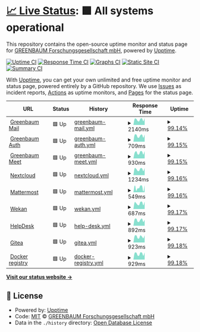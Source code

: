 # [📈 Live Status](https://status.greenbaum.cloud): <!--live status--> **🟩 All systems operational**

This repository contains the open-source uptime monitor and status page for [GREENBAUM Forschungsgesellschaft mbH](https://greenbaum.institute), powered by [Upptime](https://github.com/upptime/upptime).

[![Uptime CI](https://github.com/greenbaum/upptime/workflows/Uptime%20CI/badge.svg)](https://github.com/greenbaum/upptime/actions?query=workflow%3A%22Uptime+CI%22)
[![Response Time CI](https://github.com/greenbaum/upptime/workflows/Response%20Time%20CI/badge.svg)](https://github.com/greenbaum/upptime/actions?query=workflow%3A%22Response+Time+CI%22)
[![Graphs CI](https://github.com/greenbaum/upptime/workflows/Graphs%20CI/badge.svg)](https://github.com/greenbaum/upptime/actions?query=workflow%3A%22Graphs+CI%22)
[![Static Site CI](https://github.com/greenbaum/upptime/workflows/Static%20Site%20CI/badge.svg)](https://github.com/greenbaum/upptime/actions?query=workflow%3A%22Static+Site+CI%22)
[![Summary CI](https://github.com/greenbaum/upptime/workflows/Summary%20CI/badge.svg)](https://github.com/greenbaum/upptime/actions?query=workflow%3A%22Summary+CI%22)

With [Upptime](https://upptime.js.org), you can get your own unlimited and free uptime monitor and status page, powered entirely by a GitHub repository. We use [Issues](https://github.com/greenbaum/upptime/issues) as incident reports, [Actions](https://github.com/greenbaum/upptime/actions) as uptime monitors, and [Pages](https://status.greenbaum.cloud) for the status page.

<!--start: status pages-->
<!-- This summary is generated by Upptime (https://github.com/upptime/upptime) -->
<!-- Do not edit this manually, your changes will be overwritten -->
<!-- prettier-ignore -->
| URL | Status | History | Response Time | Uptime |
| --- | ------ | ------- | ------------- | ------ |
| <img alt="" src="https://favicons.githubusercontent.com/mail.greenbaum.cloud" height="13"> [Greenbaum Mail](https://mail.greenbaum.cloud) | 🟩 Up | [greenbaum-mail.yml](https://github.com/greenbaum/upptime/commits/HEAD/history/greenbaum-mail.yml) | <details><summary><img alt="Response time graph" src="./graphs/greenbaum-mail/response-time-week.png" height="20"> 2140ms</summary><br><a href="https://status.greenbaum.cloud/history/greenbaum-mail"><img alt="Response time 2037" src="https://img.shields.io/endpoint?url=https%3A%2F%2Fraw.githubusercontent.com%2Fgreenbaum%2Fupptime%2FHEAD%2Fapi%2Fgreenbaum-mail%2Fresponse-time.json"></a><br><a href="https://status.greenbaum.cloud/history/greenbaum-mail"><img alt="24-hour response time 2651" src="https://img.shields.io/endpoint?url=https%3A%2F%2Fraw.githubusercontent.com%2Fgreenbaum%2Fupptime%2FHEAD%2Fapi%2Fgreenbaum-mail%2Fresponse-time-day.json"></a><br><a href="https://status.greenbaum.cloud/history/greenbaum-mail"><img alt="7-day response time 2140" src="https://img.shields.io/endpoint?url=https%3A%2F%2Fraw.githubusercontent.com%2Fgreenbaum%2Fupptime%2FHEAD%2Fapi%2Fgreenbaum-mail%2Fresponse-time-week.json"></a><br><a href="https://status.greenbaum.cloud/history/greenbaum-mail"><img alt="30-day response time 2128" src="https://img.shields.io/endpoint?url=https%3A%2F%2Fraw.githubusercontent.com%2Fgreenbaum%2Fupptime%2FHEAD%2Fapi%2Fgreenbaum-mail%2Fresponse-time-month.json"></a><br><a href="https://status.greenbaum.cloud/history/greenbaum-mail"><img alt="1-year response time 2037" src="https://img.shields.io/endpoint?url=https%3A%2F%2Fraw.githubusercontent.com%2Fgreenbaum%2Fupptime%2FHEAD%2Fapi%2Fgreenbaum-mail%2Fresponse-time-year.json"></a></details> | <details><summary><a href="https://status.greenbaum.cloud/history/greenbaum-mail">99.14%</a></summary><a href="https://status.greenbaum.cloud/history/greenbaum-mail"><img alt="All-time uptime 99.94%" src="https://img.shields.io/endpoint?url=https%3A%2F%2Fraw.githubusercontent.com%2Fgreenbaum%2Fupptime%2FHEAD%2Fapi%2Fgreenbaum-mail%2Fuptime.json"></a><br><a href="https://status.greenbaum.cloud/history/greenbaum-mail"><img alt="24-hour uptime 100.00%" src="https://img.shields.io/endpoint?url=https%3A%2F%2Fraw.githubusercontent.com%2Fgreenbaum%2Fupptime%2FHEAD%2Fapi%2Fgreenbaum-mail%2Fuptime-day.json"></a><br><a href="https://status.greenbaum.cloud/history/greenbaum-mail"><img alt="7-day uptime 99.14%" src="https://img.shields.io/endpoint?url=https%3A%2F%2Fraw.githubusercontent.com%2Fgreenbaum%2Fupptime%2FHEAD%2Fapi%2Fgreenbaum-mail%2Fuptime-week.json"></a><br><a href="https://status.greenbaum.cloud/history/greenbaum-mail"><img alt="30-day uptime 99.79%" src="https://img.shields.io/endpoint?url=https%3A%2F%2Fraw.githubusercontent.com%2Fgreenbaum%2Fupptime%2FHEAD%2Fapi%2Fgreenbaum-mail%2Fuptime-month.json"></a><br><a href="https://status.greenbaum.cloud/history/greenbaum-mail"><img alt="1-year uptime 99.94%" src="https://img.shields.io/endpoint?url=https%3A%2F%2Fraw.githubusercontent.com%2Fgreenbaum%2Fupptime%2FHEAD%2Fapi%2Fgreenbaum-mail%2Fuptime-year.json"></a></details>
| <img alt="" src="https://favicons.githubusercontent.com/auth.greenbaum.cloud" height="13"> [Greenbaum Auth](https://auth.greenbaum.cloud) | 🟩 Up | [greenbaum-auth.yml](https://github.com/greenbaum/upptime/commits/HEAD/history/greenbaum-auth.yml) | <details><summary><img alt="Response time graph" src="./graphs/greenbaum-auth/response-time-week.png" height="20"> 709ms</summary><br><a href="https://status.greenbaum.cloud/history/greenbaum-auth"><img alt="Response time 659" src="https://img.shields.io/endpoint?url=https%3A%2F%2Fraw.githubusercontent.com%2Fgreenbaum%2Fupptime%2FHEAD%2Fapi%2Fgreenbaum-auth%2Fresponse-time.json"></a><br><a href="https://status.greenbaum.cloud/history/greenbaum-auth"><img alt="24-hour response time 841" src="https://img.shields.io/endpoint?url=https%3A%2F%2Fraw.githubusercontent.com%2Fgreenbaum%2Fupptime%2FHEAD%2Fapi%2Fgreenbaum-auth%2Fresponse-time-day.json"></a><br><a href="https://status.greenbaum.cloud/history/greenbaum-auth"><img alt="7-day response time 709" src="https://img.shields.io/endpoint?url=https%3A%2F%2Fraw.githubusercontent.com%2Fgreenbaum%2Fupptime%2FHEAD%2Fapi%2Fgreenbaum-auth%2Fresponse-time-week.json"></a><br><a href="https://status.greenbaum.cloud/history/greenbaum-auth"><img alt="30-day response time 690" src="https://img.shields.io/endpoint?url=https%3A%2F%2Fraw.githubusercontent.com%2Fgreenbaum%2Fupptime%2FHEAD%2Fapi%2Fgreenbaum-auth%2Fresponse-time-month.json"></a><br><a href="https://status.greenbaum.cloud/history/greenbaum-auth"><img alt="1-year response time 659" src="https://img.shields.io/endpoint?url=https%3A%2F%2Fraw.githubusercontent.com%2Fgreenbaum%2Fupptime%2FHEAD%2Fapi%2Fgreenbaum-auth%2Fresponse-time-year.json"></a></details> | <details><summary><a href="https://status.greenbaum.cloud/history/greenbaum-auth">99.15%</a></summary><a href="https://status.greenbaum.cloud/history/greenbaum-auth"><img alt="All-time uptime 99.87%" src="https://img.shields.io/endpoint?url=https%3A%2F%2Fraw.githubusercontent.com%2Fgreenbaum%2Fupptime%2FHEAD%2Fapi%2Fgreenbaum-auth%2Fuptime.json"></a><br><a href="https://status.greenbaum.cloud/history/greenbaum-auth"><img alt="24-hour uptime 100.00%" src="https://img.shields.io/endpoint?url=https%3A%2F%2Fraw.githubusercontent.com%2Fgreenbaum%2Fupptime%2FHEAD%2Fapi%2Fgreenbaum-auth%2Fuptime-day.json"></a><br><a href="https://status.greenbaum.cloud/history/greenbaum-auth"><img alt="7-day uptime 99.15%" src="https://img.shields.io/endpoint?url=https%3A%2F%2Fraw.githubusercontent.com%2Fgreenbaum%2Fupptime%2FHEAD%2Fapi%2Fgreenbaum-auth%2Fuptime-week.json"></a><br><a href="https://status.greenbaum.cloud/history/greenbaum-auth"><img alt="30-day uptime 99.80%" src="https://img.shields.io/endpoint?url=https%3A%2F%2Fraw.githubusercontent.com%2Fgreenbaum%2Fupptime%2FHEAD%2Fapi%2Fgreenbaum-auth%2Fuptime-month.json"></a><br><a href="https://status.greenbaum.cloud/history/greenbaum-auth"><img alt="1-year uptime 99.87%" src="https://img.shields.io/endpoint?url=https%3A%2F%2Fraw.githubusercontent.com%2Fgreenbaum%2Fupptime%2FHEAD%2Fapi%2Fgreenbaum-auth%2Fuptime-year.json"></a></details>
| <img alt="" src="https://favicons.githubusercontent.com/meet.greenbaum.cloud" height="13"> [Greenbaum Meet](https://meet.greenbaum.cloud) | 🟩 Up | [greenbaum-meet.yml](https://github.com/greenbaum/upptime/commits/HEAD/history/greenbaum-meet.yml) | <details><summary><img alt="Response time graph" src="./graphs/greenbaum-meet/response-time-week.png" height="20"> 930ms</summary><br><a href="https://status.greenbaum.cloud/history/greenbaum-meet"><img alt="Response time 885" src="https://img.shields.io/endpoint?url=https%3A%2F%2Fraw.githubusercontent.com%2Fgreenbaum%2Fupptime%2FHEAD%2Fapi%2Fgreenbaum-meet%2Fresponse-time.json"></a><br><a href="https://status.greenbaum.cloud/history/greenbaum-meet"><img alt="24-hour response time 1139" src="https://img.shields.io/endpoint?url=https%3A%2F%2Fraw.githubusercontent.com%2Fgreenbaum%2Fupptime%2FHEAD%2Fapi%2Fgreenbaum-meet%2Fresponse-time-day.json"></a><br><a href="https://status.greenbaum.cloud/history/greenbaum-meet"><img alt="7-day response time 930" src="https://img.shields.io/endpoint?url=https%3A%2F%2Fraw.githubusercontent.com%2Fgreenbaum%2Fupptime%2FHEAD%2Fapi%2Fgreenbaum-meet%2Fresponse-time-week.json"></a><br><a href="https://status.greenbaum.cloud/history/greenbaum-meet"><img alt="30-day response time 914" src="https://img.shields.io/endpoint?url=https%3A%2F%2Fraw.githubusercontent.com%2Fgreenbaum%2Fupptime%2FHEAD%2Fapi%2Fgreenbaum-meet%2Fresponse-time-month.json"></a><br><a href="https://status.greenbaum.cloud/history/greenbaum-meet"><img alt="1-year response time 885" src="https://img.shields.io/endpoint?url=https%3A%2F%2Fraw.githubusercontent.com%2Fgreenbaum%2Fupptime%2FHEAD%2Fapi%2Fgreenbaum-meet%2Fresponse-time-year.json"></a></details> | <details><summary><a href="https://status.greenbaum.cloud/history/greenbaum-meet">99.15%</a></summary><a href="https://status.greenbaum.cloud/history/greenbaum-meet"><img alt="All-time uptime 99.96%" src="https://img.shields.io/endpoint?url=https%3A%2F%2Fraw.githubusercontent.com%2Fgreenbaum%2Fupptime%2FHEAD%2Fapi%2Fgreenbaum-meet%2Fuptime.json"></a><br><a href="https://status.greenbaum.cloud/history/greenbaum-meet"><img alt="24-hour uptime 100.00%" src="https://img.shields.io/endpoint?url=https%3A%2F%2Fraw.githubusercontent.com%2Fgreenbaum%2Fupptime%2FHEAD%2Fapi%2Fgreenbaum-meet%2Fuptime-day.json"></a><br><a href="https://status.greenbaum.cloud/history/greenbaum-meet"><img alt="7-day uptime 99.15%" src="https://img.shields.io/endpoint?url=https%3A%2F%2Fraw.githubusercontent.com%2Fgreenbaum%2Fupptime%2FHEAD%2Fapi%2Fgreenbaum-meet%2Fuptime-week.json"></a><br><a href="https://status.greenbaum.cloud/history/greenbaum-meet"><img alt="30-day uptime 99.80%" src="https://img.shields.io/endpoint?url=https%3A%2F%2Fraw.githubusercontent.com%2Fgreenbaum%2Fupptime%2FHEAD%2Fapi%2Fgreenbaum-meet%2Fuptime-month.json"></a><br><a href="https://status.greenbaum.cloud/history/greenbaum-meet"><img alt="1-year uptime 99.96%" src="https://img.shields.io/endpoint?url=https%3A%2F%2Fraw.githubusercontent.com%2Fgreenbaum%2Fupptime%2FHEAD%2Fapi%2Fgreenbaum-meet%2Fuptime-year.json"></a></details>
| <img alt="" src="https://favicons.githubusercontent.com/next.greenbaum.cloud" height="13"> [Nextcloud](https://next.greenbaum.cloud) | 🟩 Up | [nextcloud.yml](https://github.com/greenbaum/upptime/commits/HEAD/history/nextcloud.yml) | <details><summary><img alt="Response time graph" src="./graphs/nextcloud/response-time-week.png" height="20"> 1234ms</summary><br><a href="https://status.greenbaum.cloud/history/nextcloud"><img alt="Response time 1207" src="https://img.shields.io/endpoint?url=https%3A%2F%2Fraw.githubusercontent.com%2Fgreenbaum%2Fupptime%2FHEAD%2Fapi%2Fnextcloud%2Fresponse-time.json"></a><br><a href="https://status.greenbaum.cloud/history/nextcloud"><img alt="24-hour response time 1482" src="https://img.shields.io/endpoint?url=https%3A%2F%2Fraw.githubusercontent.com%2Fgreenbaum%2Fupptime%2FHEAD%2Fapi%2Fnextcloud%2Fresponse-time-day.json"></a><br><a href="https://status.greenbaum.cloud/history/nextcloud"><img alt="7-day response time 1234" src="https://img.shields.io/endpoint?url=https%3A%2F%2Fraw.githubusercontent.com%2Fgreenbaum%2Fupptime%2FHEAD%2Fapi%2Fnextcloud%2Fresponse-time-week.json"></a><br><a href="https://status.greenbaum.cloud/history/nextcloud"><img alt="30-day response time 1226" src="https://img.shields.io/endpoint?url=https%3A%2F%2Fraw.githubusercontent.com%2Fgreenbaum%2Fupptime%2FHEAD%2Fapi%2Fnextcloud%2Fresponse-time-month.json"></a><br><a href="https://status.greenbaum.cloud/history/nextcloud"><img alt="1-year response time 1207" src="https://img.shields.io/endpoint?url=https%3A%2F%2Fraw.githubusercontent.com%2Fgreenbaum%2Fupptime%2FHEAD%2Fapi%2Fnextcloud%2Fresponse-time-year.json"></a></details> | <details><summary><a href="https://status.greenbaum.cloud/history/nextcloud">99.16%</a></summary><a href="https://status.greenbaum.cloud/history/nextcloud"><img alt="All-time uptime 99.95%" src="https://img.shields.io/endpoint?url=https%3A%2F%2Fraw.githubusercontent.com%2Fgreenbaum%2Fupptime%2FHEAD%2Fapi%2Fnextcloud%2Fuptime.json"></a><br><a href="https://status.greenbaum.cloud/history/nextcloud"><img alt="24-hour uptime 100.00%" src="https://img.shields.io/endpoint?url=https%3A%2F%2Fraw.githubusercontent.com%2Fgreenbaum%2Fupptime%2FHEAD%2Fapi%2Fnextcloud%2Fuptime-day.json"></a><br><a href="https://status.greenbaum.cloud/history/nextcloud"><img alt="7-day uptime 99.16%" src="https://img.shields.io/endpoint?url=https%3A%2F%2Fraw.githubusercontent.com%2Fgreenbaum%2Fupptime%2FHEAD%2Fapi%2Fnextcloud%2Fuptime-week.json"></a><br><a href="https://status.greenbaum.cloud/history/nextcloud"><img alt="30-day uptime 99.81%" src="https://img.shields.io/endpoint?url=https%3A%2F%2Fraw.githubusercontent.com%2Fgreenbaum%2Fupptime%2FHEAD%2Fapi%2Fnextcloud%2Fuptime-month.json"></a><br><a href="https://status.greenbaum.cloud/history/nextcloud"><img alt="1-year uptime 99.95%" src="https://img.shields.io/endpoint?url=https%3A%2F%2Fraw.githubusercontent.com%2Fgreenbaum%2Fupptime%2FHEAD%2Fapi%2Fnextcloud%2Fuptime-year.json"></a></details>
| <img alt="" src="https://favicons.githubusercontent.com/chat.greenbaum.cloud" height="13"> [Mattermost](https://chat.greenbaum.cloud) | 🟩 Up | [mattermost.yml](https://github.com/greenbaum/upptime/commits/HEAD/history/mattermost.yml) | <details><summary><img alt="Response time graph" src="./graphs/mattermost/response-time-week.png" height="20"> 549ms</summary><br><a href="https://status.greenbaum.cloud/history/mattermost"><img alt="Response time 590" src="https://img.shields.io/endpoint?url=https%3A%2F%2Fraw.githubusercontent.com%2Fgreenbaum%2Fupptime%2FHEAD%2Fapi%2Fmattermost%2Fresponse-time.json"></a><br><a href="https://status.greenbaum.cloud/history/mattermost"><img alt="24-hour response time 809" src="https://img.shields.io/endpoint?url=https%3A%2F%2Fraw.githubusercontent.com%2Fgreenbaum%2Fupptime%2FHEAD%2Fapi%2Fmattermost%2Fresponse-time-day.json"></a><br><a href="https://status.greenbaum.cloud/history/mattermost"><img alt="7-day response time 549" src="https://img.shields.io/endpoint?url=https%3A%2F%2Fraw.githubusercontent.com%2Fgreenbaum%2Fupptime%2FHEAD%2Fapi%2Fmattermost%2Fresponse-time-week.json"></a><br><a href="https://status.greenbaum.cloud/history/mattermost"><img alt="30-day response time 531" src="https://img.shields.io/endpoint?url=https%3A%2F%2Fraw.githubusercontent.com%2Fgreenbaum%2Fupptime%2FHEAD%2Fapi%2Fmattermost%2Fresponse-time-month.json"></a><br><a href="https://status.greenbaum.cloud/history/mattermost"><img alt="1-year response time 590" src="https://img.shields.io/endpoint?url=https%3A%2F%2Fraw.githubusercontent.com%2Fgreenbaum%2Fupptime%2FHEAD%2Fapi%2Fmattermost%2Fresponse-time-year.json"></a></details> | <details><summary><a href="https://status.greenbaum.cloud/history/mattermost">99.16%</a></summary><a href="https://status.greenbaum.cloud/history/mattermost"><img alt="All-time uptime 99.81%" src="https://img.shields.io/endpoint?url=https%3A%2F%2Fraw.githubusercontent.com%2Fgreenbaum%2Fupptime%2FHEAD%2Fapi%2Fmattermost%2Fuptime.json"></a><br><a href="https://status.greenbaum.cloud/history/mattermost"><img alt="24-hour uptime 100.00%" src="https://img.shields.io/endpoint?url=https%3A%2F%2Fraw.githubusercontent.com%2Fgreenbaum%2Fupptime%2FHEAD%2Fapi%2Fmattermost%2Fuptime-day.json"></a><br><a href="https://status.greenbaum.cloud/history/mattermost"><img alt="7-day uptime 99.16%" src="https://img.shields.io/endpoint?url=https%3A%2F%2Fraw.githubusercontent.com%2Fgreenbaum%2Fupptime%2FHEAD%2Fapi%2Fmattermost%2Fuptime-week.json"></a><br><a href="https://status.greenbaum.cloud/history/mattermost"><img alt="30-day uptime 99.71%" src="https://img.shields.io/endpoint?url=https%3A%2F%2Fraw.githubusercontent.com%2Fgreenbaum%2Fupptime%2FHEAD%2Fapi%2Fmattermost%2Fuptime-month.json"></a><br><a href="https://status.greenbaum.cloud/history/mattermost"><img alt="1-year uptime 99.81%" src="https://img.shields.io/endpoint?url=https%3A%2F%2Fraw.githubusercontent.com%2Fgreenbaum%2Fupptime%2FHEAD%2Fapi%2Fmattermost%2Fuptime-year.json"></a></details>
| <img alt="" src="https://favicons.githubusercontent.com/wekan.greenbaum.institute" height="13"> [Wekan](https://wekan.greenbaum.institute) | 🟩 Up | [wekan.yml](https://github.com/greenbaum/upptime/commits/HEAD/history/wekan.yml) | <details><summary><img alt="Response time graph" src="./graphs/wekan/response-time-week.png" height="20"> 687ms</summary><br><a href="https://status.greenbaum.cloud/history/wekan"><img alt="Response time 1296" src="https://img.shields.io/endpoint?url=https%3A%2F%2Fraw.githubusercontent.com%2Fgreenbaum%2Fupptime%2FHEAD%2Fapi%2Fwekan%2Fresponse-time.json"></a><br><a href="https://status.greenbaum.cloud/history/wekan"><img alt="24-hour response time 865" src="https://img.shields.io/endpoint?url=https%3A%2F%2Fraw.githubusercontent.com%2Fgreenbaum%2Fupptime%2FHEAD%2Fapi%2Fwekan%2Fresponse-time-day.json"></a><br><a href="https://status.greenbaum.cloud/history/wekan"><img alt="7-day response time 687" src="https://img.shields.io/endpoint?url=https%3A%2F%2Fraw.githubusercontent.com%2Fgreenbaum%2Fupptime%2FHEAD%2Fapi%2Fwekan%2Fresponse-time-week.json"></a><br><a href="https://status.greenbaum.cloud/history/wekan"><img alt="30-day response time 699" src="https://img.shields.io/endpoint?url=https%3A%2F%2Fraw.githubusercontent.com%2Fgreenbaum%2Fupptime%2FHEAD%2Fapi%2Fwekan%2Fresponse-time-month.json"></a><br><a href="https://status.greenbaum.cloud/history/wekan"><img alt="1-year response time 1296" src="https://img.shields.io/endpoint?url=https%3A%2F%2Fraw.githubusercontent.com%2Fgreenbaum%2Fupptime%2FHEAD%2Fapi%2Fwekan%2Fresponse-time-year.json"></a></details> | <details><summary><a href="https://status.greenbaum.cloud/history/wekan">99.17%</a></summary><a href="https://status.greenbaum.cloud/history/wekan"><img alt="All-time uptime 99.72%" src="https://img.shields.io/endpoint?url=https%3A%2F%2Fraw.githubusercontent.com%2Fgreenbaum%2Fupptime%2FHEAD%2Fapi%2Fwekan%2Fuptime.json"></a><br><a href="https://status.greenbaum.cloud/history/wekan"><img alt="24-hour uptime 100.00%" src="https://img.shields.io/endpoint?url=https%3A%2F%2Fraw.githubusercontent.com%2Fgreenbaum%2Fupptime%2FHEAD%2Fapi%2Fwekan%2Fuptime-day.json"></a><br><a href="https://status.greenbaum.cloud/history/wekan"><img alt="7-day uptime 99.17%" src="https://img.shields.io/endpoint?url=https%3A%2F%2Fraw.githubusercontent.com%2Fgreenbaum%2Fupptime%2FHEAD%2Fapi%2Fwekan%2Fuptime-week.json"></a><br><a href="https://status.greenbaum.cloud/history/wekan"><img alt="30-day uptime 99.81%" src="https://img.shields.io/endpoint?url=https%3A%2F%2Fraw.githubusercontent.com%2Fgreenbaum%2Fupptime%2FHEAD%2Fapi%2Fwekan%2Fuptime-month.json"></a><br><a href="https://status.greenbaum.cloud/history/wekan"><img alt="1-year uptime 99.72%" src="https://img.shields.io/endpoint?url=https%3A%2F%2Fraw.githubusercontent.com%2Fgreenbaum%2Fupptime%2FHEAD%2Fapi%2Fwekan%2Fuptime-year.json"></a></details>
| <img alt="" src="https://favicons.githubusercontent.com/help.greenbaum.cloud" height="13"> [HelpDesk](https://help.greenbaum.cloud) | 🟩 Up | [help-desk.yml](https://github.com/greenbaum/upptime/commits/HEAD/history/help-desk.yml) | <details><summary><img alt="Response time graph" src="./graphs/help-desk/response-time-week.png" height="20"> 892ms</summary><br><a href="https://status.greenbaum.cloud/history/help-desk"><img alt="Response time 789" src="https://img.shields.io/endpoint?url=https%3A%2F%2Fraw.githubusercontent.com%2Fgreenbaum%2Fupptime%2FHEAD%2Fapi%2Fhelp-desk%2Fresponse-time.json"></a><br><a href="https://status.greenbaum.cloud/history/help-desk"><img alt="24-hour response time 938" src="https://img.shields.io/endpoint?url=https%3A%2F%2Fraw.githubusercontent.com%2Fgreenbaum%2Fupptime%2FHEAD%2Fapi%2Fhelp-desk%2Fresponse-time-day.json"></a><br><a href="https://status.greenbaum.cloud/history/help-desk"><img alt="7-day response time 892" src="https://img.shields.io/endpoint?url=https%3A%2F%2Fraw.githubusercontent.com%2Fgreenbaum%2Fupptime%2FHEAD%2Fapi%2Fhelp-desk%2Fresponse-time-week.json"></a><br><a href="https://status.greenbaum.cloud/history/help-desk"><img alt="30-day response time 922" src="https://img.shields.io/endpoint?url=https%3A%2F%2Fraw.githubusercontent.com%2Fgreenbaum%2Fupptime%2FHEAD%2Fapi%2Fhelp-desk%2Fresponse-time-month.json"></a><br><a href="https://status.greenbaum.cloud/history/help-desk"><img alt="1-year response time 789" src="https://img.shields.io/endpoint?url=https%3A%2F%2Fraw.githubusercontent.com%2Fgreenbaum%2Fupptime%2FHEAD%2Fapi%2Fhelp-desk%2Fresponse-time-year.json"></a></details> | <details><summary><a href="https://status.greenbaum.cloud/history/help-desk">99.17%</a></summary><a href="https://status.greenbaum.cloud/history/help-desk"><img alt="All-time uptime 99.69%" src="https://img.shields.io/endpoint?url=https%3A%2F%2Fraw.githubusercontent.com%2Fgreenbaum%2Fupptime%2FHEAD%2Fapi%2Fhelp-desk%2Fuptime.json"></a><br><a href="https://status.greenbaum.cloud/history/help-desk"><img alt="24-hour uptime 100.00%" src="https://img.shields.io/endpoint?url=https%3A%2F%2Fraw.githubusercontent.com%2Fgreenbaum%2Fupptime%2FHEAD%2Fapi%2Fhelp-desk%2Fuptime-day.json"></a><br><a href="https://status.greenbaum.cloud/history/help-desk"><img alt="7-day uptime 99.17%" src="https://img.shields.io/endpoint?url=https%3A%2F%2Fraw.githubusercontent.com%2Fgreenbaum%2Fupptime%2FHEAD%2Fapi%2Fhelp-desk%2Fuptime-week.json"></a><br><a href="https://status.greenbaum.cloud/history/help-desk"><img alt="30-day uptime 99.81%" src="https://img.shields.io/endpoint?url=https%3A%2F%2Fraw.githubusercontent.com%2Fgreenbaum%2Fupptime%2FHEAD%2Fapi%2Fhelp-desk%2Fuptime-month.json"></a><br><a href="https://status.greenbaum.cloud/history/help-desk"><img alt="1-year uptime 99.69%" src="https://img.shields.io/endpoint?url=https%3A%2F%2Fraw.githubusercontent.com%2Fgreenbaum%2Fupptime%2FHEAD%2Fapi%2Fhelp-desk%2Fuptime-year.json"></a></details>
| <img alt="" src="https://favicons.githubusercontent.com/git.greenbaum.cloud" height="13"> [Gitea](https://git.greenbaum.cloud) | 🟩 Up | [gitea.yml](https://github.com/greenbaum/upptime/commits/HEAD/history/gitea.yml) | <details><summary><img alt="Response time graph" src="./graphs/gitea/response-time-week.png" height="20"> 923ms</summary><br><a href="https://status.greenbaum.cloud/history/gitea"><img alt="Response time 877" src="https://img.shields.io/endpoint?url=https%3A%2F%2Fraw.githubusercontent.com%2Fgreenbaum%2Fupptime%2FHEAD%2Fapi%2Fgitea%2Fresponse-time.json"></a><br><a href="https://status.greenbaum.cloud/history/gitea"><img alt="24-hour response time 1126" src="https://img.shields.io/endpoint?url=https%3A%2F%2Fraw.githubusercontent.com%2Fgreenbaum%2Fupptime%2FHEAD%2Fapi%2Fgitea%2Fresponse-time-day.json"></a><br><a href="https://status.greenbaum.cloud/history/gitea"><img alt="7-day response time 923" src="https://img.shields.io/endpoint?url=https%3A%2F%2Fraw.githubusercontent.com%2Fgreenbaum%2Fupptime%2FHEAD%2Fapi%2Fgitea%2Fresponse-time-week.json"></a><br><a href="https://status.greenbaum.cloud/history/gitea"><img alt="30-day response time 913" src="https://img.shields.io/endpoint?url=https%3A%2F%2Fraw.githubusercontent.com%2Fgreenbaum%2Fupptime%2FHEAD%2Fapi%2Fgitea%2Fresponse-time-month.json"></a><br><a href="https://status.greenbaum.cloud/history/gitea"><img alt="1-year response time 877" src="https://img.shields.io/endpoint?url=https%3A%2F%2Fraw.githubusercontent.com%2Fgreenbaum%2Fupptime%2FHEAD%2Fapi%2Fgitea%2Fresponse-time-year.json"></a></details> | <details><summary><a href="https://status.greenbaum.cloud/history/gitea">99.18%</a></summary><a href="https://status.greenbaum.cloud/history/gitea"><img alt="All-time uptime 99.96%" src="https://img.shields.io/endpoint?url=https%3A%2F%2Fraw.githubusercontent.com%2Fgreenbaum%2Fupptime%2FHEAD%2Fapi%2Fgitea%2Fuptime.json"></a><br><a href="https://status.greenbaum.cloud/history/gitea"><img alt="24-hour uptime 100.00%" src="https://img.shields.io/endpoint?url=https%3A%2F%2Fraw.githubusercontent.com%2Fgreenbaum%2Fupptime%2FHEAD%2Fapi%2Fgitea%2Fuptime-day.json"></a><br><a href="https://status.greenbaum.cloud/history/gitea"><img alt="7-day uptime 99.18%" src="https://img.shields.io/endpoint?url=https%3A%2F%2Fraw.githubusercontent.com%2Fgreenbaum%2Fupptime%2FHEAD%2Fapi%2Fgitea%2Fuptime-week.json"></a><br><a href="https://status.greenbaum.cloud/history/gitea"><img alt="30-day uptime 99.81%" src="https://img.shields.io/endpoint?url=https%3A%2F%2Fraw.githubusercontent.com%2Fgreenbaum%2Fupptime%2FHEAD%2Fapi%2Fgitea%2Fuptime-month.json"></a><br><a href="https://status.greenbaum.cloud/history/gitea"><img alt="1-year uptime 99.96%" src="https://img.shields.io/endpoint?url=https%3A%2F%2Fraw.githubusercontent.com%2Fgreenbaum%2Fupptime%2FHEAD%2Fapi%2Fgitea%2Fuptime-year.json"></a></details>
| <img alt="" src="https://favicons.githubusercontent.com/hub.greenbaum.cloud" height="13"> [Docker registry](https://hub.greenbaum.cloud) | 🟩 Up | [docker-registry.yml](https://github.com/greenbaum/upptime/commits/HEAD/history/docker-registry.yml) | <details><summary><img alt="Response time graph" src="./graphs/docker-registry/response-time-week.png" height="20"> 929ms</summary><br><a href="https://status.greenbaum.cloud/history/docker-registry"><img alt="Response time 806" src="https://img.shields.io/endpoint?url=https%3A%2F%2Fraw.githubusercontent.com%2Fgreenbaum%2Fupptime%2FHEAD%2Fapi%2Fdocker-registry%2Fresponse-time.json"></a><br><a href="https://status.greenbaum.cloud/history/docker-registry"><img alt="24-hour response time 1119" src="https://img.shields.io/endpoint?url=https%3A%2F%2Fraw.githubusercontent.com%2Fgreenbaum%2Fupptime%2FHEAD%2Fapi%2Fdocker-registry%2Fresponse-time-day.json"></a><br><a href="https://status.greenbaum.cloud/history/docker-registry"><img alt="7-day response time 929" src="https://img.shields.io/endpoint?url=https%3A%2F%2Fraw.githubusercontent.com%2Fgreenbaum%2Fupptime%2FHEAD%2Fapi%2Fdocker-registry%2Fresponse-time-week.json"></a><br><a href="https://status.greenbaum.cloud/history/docker-registry"><img alt="30-day response time 908" src="https://img.shields.io/endpoint?url=https%3A%2F%2Fraw.githubusercontent.com%2Fgreenbaum%2Fupptime%2FHEAD%2Fapi%2Fdocker-registry%2Fresponse-time-month.json"></a><br><a href="https://status.greenbaum.cloud/history/docker-registry"><img alt="1-year response time 806" src="https://img.shields.io/endpoint?url=https%3A%2F%2Fraw.githubusercontent.com%2Fgreenbaum%2Fupptime%2FHEAD%2Fapi%2Fdocker-registry%2Fresponse-time-year.json"></a></details> | <details><summary><a href="https://status.greenbaum.cloud/history/docker-registry">99.18%</a></summary><a href="https://status.greenbaum.cloud/history/docker-registry"><img alt="All-time uptime 99.96%" src="https://img.shields.io/endpoint?url=https%3A%2F%2Fraw.githubusercontent.com%2Fgreenbaum%2Fupptime%2FHEAD%2Fapi%2Fdocker-registry%2Fuptime.json"></a><br><a href="https://status.greenbaum.cloud/history/docker-registry"><img alt="24-hour uptime 100.00%" src="https://img.shields.io/endpoint?url=https%3A%2F%2Fraw.githubusercontent.com%2Fgreenbaum%2Fupptime%2FHEAD%2Fapi%2Fdocker-registry%2Fuptime-day.json"></a><br><a href="https://status.greenbaum.cloud/history/docker-registry"><img alt="7-day uptime 99.18%" src="https://img.shields.io/endpoint?url=https%3A%2F%2Fraw.githubusercontent.com%2Fgreenbaum%2Fupptime%2FHEAD%2Fapi%2Fdocker-registry%2Fuptime-week.json"></a><br><a href="https://status.greenbaum.cloud/history/docker-registry"><img alt="30-day uptime 99.81%" src="https://img.shields.io/endpoint?url=https%3A%2F%2Fraw.githubusercontent.com%2Fgreenbaum%2Fupptime%2FHEAD%2Fapi%2Fdocker-registry%2Fuptime-month.json"></a><br><a href="https://status.greenbaum.cloud/history/docker-registry"><img alt="1-year uptime 99.96%" src="https://img.shields.io/endpoint?url=https%3A%2F%2Fraw.githubusercontent.com%2Fgreenbaum%2Fupptime%2FHEAD%2Fapi%2Fdocker-registry%2Fuptime-year.json"></a></details>

<!--end: status pages-->

[**Visit our status website →**](https://status.greenbaum.cloud)

## 📄 License

- Powered by: [Upptime](https://github.com/upptime/upptime)
- Code: [MIT](./LICENSE) © [GREENBAUM Forschungsgesellschaft mbH](https://greenbaum.institute)
- Data in the `./history` directory: [Open Database License](https://opendatacommons.org/licenses/odbl/1-0/)
